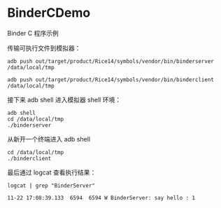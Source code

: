 # BinderCDemo
Binder C 程序示例


传输可执行文件到模拟器：
```
adb push out/target/product/Rice14/symbols/vendor/bin/binderserver /data/local/tmp

adb push out/target/product/Rice14/symbols/vendor/bin/binderclient /data/local/tmp
```

接下来 adb shell 进入模拟器 shell 环境：

```
adb shell
cd /data/local/tmp
./binderserver
```

从新开一个终端进入 adb shell

```
cd /data/local/tmp
./binderclient
```

最后通过 logcat 查看执行结果：

```
logcat | grep "BinderServer"

11-22 17:08:39.133  6594  6594 W BinderServer: say hello : 1
```